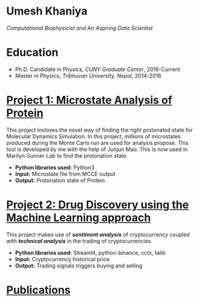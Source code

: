 # Umesh Khaniya
*Computational Biophysicist and An Aspiring Data Scientist* 

# Education
* Ph.D.  Candidate in Physics, *CUNY Graduate Center*, 2016-Current
* Master in Physics, *Tribhuvan University, Nepal*, 2014-2016

# [Project 1: Microstate Analysis of Protein](https://github.com/umeshkhaniya/microstate_lysozyme_analysis)

This project invloves the novel way of finding the right protonated state for Molecular Dynamics Simulation. In this project, millions of microstates produced during the Monte Carlo run are used for analysis propose. This tool is developed by me with the help of Junjun Mao. This is now used in  Marilyn Gunner Lab to find the protonation state. 
* **Python libraries used:** Python3
* **Input:** Microstate file from MCCE output
* **Output:** Protonation state of Protein 

# [Project 2: Drug Discovery using the Machine Learning approach](http://youtube.com/dataprofessor)

This project makes use of ***sentiment analysis*** of cryptocurrency coupled with ***technical analysis*** in the trading of cryptocurrencies.
* **Python libraries used:** Streamlit, python-binance, cctx, talib
* **Input:** Cryptocurrency historical price
* **Output:** Trading signals triggers buying and selling



# [Publications](https://github.com/umeshkhaniya/umeshkhaniya.github.io/blob/gh-pages/publications.md)

